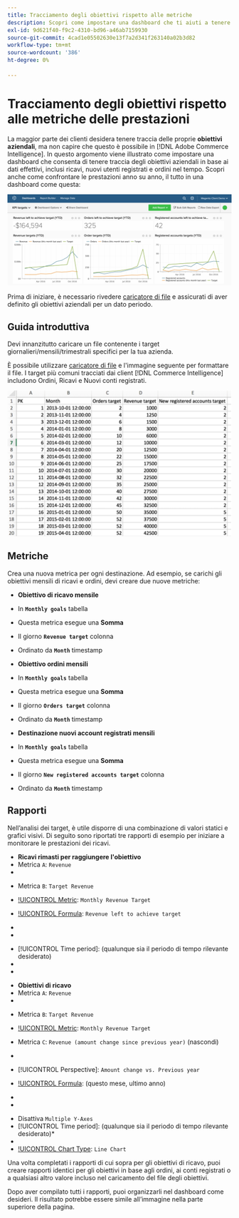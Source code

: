 ```yaml
---
title: Tracciamento degli obiettivi rispetto alle metriche
description: Scopri come impostare una dashboard che ti aiuti a tenere traccia degli obiettivi aziendali in base ai dati effettivi, inclusi ricavi, nuovi utenti registrati e ordini nel tempo.
exl-id: 9d621f40-f9c2-4310-bd96-a46ab7159930
source-git-commit: 4cad1e05502630e13f7a2d341f263140a02b3d82
workflow-type: tm+mt
source-wordcount: '386'
ht-degree: 0%

---
```


# Tracciamento degli obiettivi rispetto alle metriche delle prestazioni

La maggior parte dei clienti desidera tenere traccia delle proprie **obiettivi aziendali**, ma non capire che questo è possibile in [!DNL Adobe Commerce Intelligence]. In questo argomento viene illustrato come impostare una dashboard che consenta di tenere traccia degli obiettivi aziendali in base ai dati effettivi, inclusi ricavi, nuovi utenti registrati e ordini nel tempo. Scopri anche come confrontare le prestazioni anno su anno, il tutto in una dashboard come questa:

![](../../assets/Goals-_dashboard_2.png)

Prima di iniziare, è necessario rivedere [caricatore di file](../importing-data/connecting-data/using-file-uploader.md) e assicurati di aver definito gli obiettivi aziendali per un dato periodo.

## Guida introduttiva

Devi innanzitutto caricare un file contenente i target giornalieri/mensili/trimestrali specifici per la tua azienda.

È possibile utilizzare [caricatore di file](../importing-data/connecting-data/using-file-uploader.md) e l&#39;immagine seguente per formattare il file. I target più comuni tracciati dai client [!DNL Commerce Intelligence] includono Ordini, Ricavi e Nuovi conti registrati.

![](../../assets/Goals-_Excel.png)

## Metriche

Crea una nuova metrica per ogni destinazione. Ad esempio, se carichi gli obiettivi mensili di ricavi e ordini, devi creare due nuove metriche:

* **Obiettivo di ricavo mensile**
* In **`Monthly goals`** tabella
* Questa metrica esegue una **Somma**
* Il giorno **`Revenue target`** colonna
* Ordinato da **`Month`** timestamp

* **Obiettivo ordini mensili**
* In **`Monthly goals`** tabella
* Questa metrica esegue una **Somma**
* Il giorno **`Orders target`** colonna
* Ordinato da **`Month`** timestamp

* **Destinazione nuovi account registrati mensili**
* In **`Monthly goals`** tabella
* Questa metrica esegue una **Somma**
* Il giorno **`New registered accounts target`** colonna
* Ordinato da **`Month`** timestamp

## Rapporti

Nell’analisi dei target, è utile disporre di una combinazione di valori statici e grafici visivi. Di seguito sono riportati tre rapporti di esempio per iniziare a monitorare le prestazioni dei ricavi.

* **Ricavi rimasti per raggiungere l&#39;obiettivo**
* Metrica `A`: `Revenue`
* 

   [!UICONTROL Metric]: `Revenue`

* Metrica `B`: `Target Revenue`
* [!UICONTROL Metric]: `Monthly Revenue Target`

* [!UICONTROL Formula]: `Revenue left to achieve target`
* 
   [!UICONTROL Formula]: `(B-A)`
* 

   [!UICONTROL Format]: `Number`

* [!UICONTROL Time period]: (qualunque sia il periodo di tempo rilevante desiderato)
* 
   [!UICONTROL Interval]: `Month`
* 

   [!UICONTROL Chart Type]: `Scalar`

* **Obiettivi di ricavo**
* Metrica `A`: `Revenue`
* 

   [!UICONTROL Metric]: `Revenue`

* Metrica `B`: `Target Revenue`
* [!UICONTROL Metric]: `Monthly Revenue Target`

* Metrica `C`: `Revenue (amount change since previous year)` (nascondi)
* 
   [!UICONTROL Metric]: `Revenue`
* [!UICONTROL Perspective]: `Amount change vs. Previous year`

* [!UICONTROL Formula]: (questo mese, ultimo anno)
* 
   [!UICONTROL Formula]: `(A-C)`
* 

   [!UICONTROL Format]: `Currency`

* Disattiva `Multiple Y-Axes`
* [!UICONTROL Time period]: (qualunque sia il periodo di tempo rilevante desiderato)*
* 
   [!UICONTROL Interval]: `Month`
* [!UICONTROL Chart Type]: `Line Chart`

Una volta completati i rapporti di cui sopra per gli obiettivi di ricavo, puoi creare rapporti identici per gli obiettivi in base agli ordini, ai conti registrati o a qualsiasi altro valore incluso nel caricamento del file degli obiettivi.

Dopo aver compilato tutti i rapporti, puoi organizzarli nel dashboard come desideri. Il risultato potrebbe essere simile all’immagine nella parte superiore della pagina.
